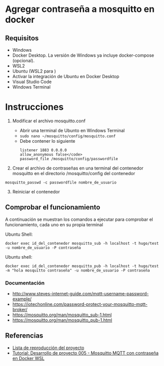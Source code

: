 # Agregar contraseña a mosquitto en docker

## Requisitos

- Windows
- Docker Desktop. La versión de Windows ya incluye docker-compose (opcional).
- WSL2
- Ubuntu (WSL2 para )
- Activar la integración de Ubuntu en Docker Desktop
- Visual Studio Code
- Windows Terminal

# Instrucciones

1. Modificar el archivo mosquitto.conf
    - Abrir una terminal de Ubunto en Windows Terminal
    - ```sudo nano ~/mosquitto/config/mosquitto.conf```
    - Debe contener lo siguiente
        ```
        listener 1883 0.0.0.0        
        allow_anonymous false</code>
        password_file /mosquitto/config/passwordfile
        ```

2. Crear el archivo de contraseñas en una terminal del contenedor mosquitto en el directorio /mosquitto/config del contenedor

```mosquitto_passwd -c passwordfile nombre_de_usuario```

3. Reiniciar el contenedor

## Comprobar el funcionamiento

A continuación se muestran los comandos a ejecutar para comprobar el funcionamiento, cada uno en su propia terminal

Ubuntu Shell:

```docker exec id_del_contenedor mosquitto_sub -h localhost -t hugo/test -u nombre_de_usuario -P contraseña```

Ubuntu shell:

```docker exec id_del_contenedor mosquitto_pub -h localhost -t hugo/test -m "hola mosquitto contraseña" -u nombre_de_usuario -P contraseña```

### Documentación

- http://www.steves-internet-guide.com/mqtt-username-password-example/
- https://iotechonline.com/password-protect-your-mosquitto-mqtt-broker/
- https://mosquitto.org/man/mosquitto_sub-1.html
- https://mosquitto.org/man/mosquitto_pub-1.html

## Referencias

- [Lista de reproducción del proyecto](https://www.youtube.com/watch?v=_F277YnKmog&list=PLm5nY_UPV5A7sAQCkPrWafyoOXLW3rvgx&pp=iAQB)
- [Tutorial: Desarrollo de proyecto 005 - Mosquitto MQTT con contraseña en Docker WSL](https://youtu.be/BryZFezDXj0)
